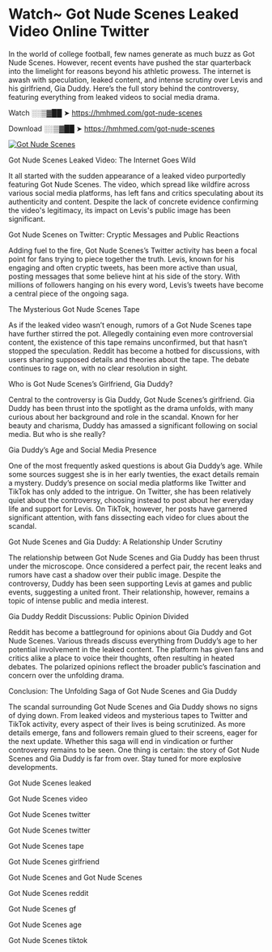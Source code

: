 # Watch~ Got Nude Scenes Leaked Video Online Twitter

In the world of college football, few names generate as much buzz as Got Nude Scenes. However, recent events have pushed the star quarterback into the limelight for reasons beyond his athletic prowess. The internet is awash with speculation, leaked content, and intense scrutiny over Levis and his girlfriend, Gia Duddy. Here’s the full story behind the controversy, featuring everything from leaked videos to social media drama.

Watch ░░▒▓██ ➤ https://hmhmed.com/got-nude-scenes

Download ░░▒▓██ ➤ https://hmhmed.com/got-nude-scenes

[![Got Nude Scenes](https://i.imgur.com/dJHk4Zq.gif)](https://hmhmed.com/got-nude-scenes)

Got Nude Scenes Leaked Video: The Internet Goes Wild

It all started with the sudden appearance of a leaked video purportedly featuring Got Nude Scenes. The video, which spread like wildfire across various social media platforms, has left fans and critics speculating about its authenticity and content. Despite the lack of concrete evidence confirming the video's legitimacy, its impact on Levis's public image has been significant.

Got Nude Scenes on Twitter: Cryptic Messages and Public Reactions

Adding fuel to the fire, Got Nude Scenes’s Twitter activity has been a focal point for fans trying to piece together the truth. Levis, known for his engaging and often cryptic tweets, has been more active than usual, posting messages that some believe hint at his side of the story. With millions of followers hanging on his every word, Levis’s tweets have become a central piece of the ongoing saga.

The Mysterious Got Nude Scenes Tape

As if the leaked video wasn’t enough, rumors of a Got Nude Scenes tape have further stirred the pot. Allegedly containing even more controversial content, the existence of this tape remains unconfirmed, but that hasn’t stopped the speculation. Reddit has become a hotbed for discussions, with users sharing supposed details and theories about the tape. The debate continues to rage on, with no clear resolution in sight.

Who is Got Nude Scenes’s Girlfriend, Gia Duddy?

Central to the controversy is Gia Duddy, Got Nude Scenes’s girlfriend. Gia Duddy has been thrust into the spotlight as the drama unfolds, with many curious about her background and role in the scandal. Known for her beauty and charisma, Duddy has amassed a significant following on social media. But who is she really?

Gia Duddy’s Age and Social Media Presence

One of the most frequently asked questions is about Gia Duddy’s age. While some sources suggest she is in her early twenties, the exact details remain a mystery. Duddy’s presence on social media platforms like Twitter and TikTok has only added to the intrigue. On Twitter, she has been relatively quiet about the controversy, choosing instead to post about her everyday life and support for Levis. On TikTok, however, her posts have garnered significant attention, with fans dissecting each video for clues about the scandal.

Got Nude Scenes and Gia Duddy: A Relationship Under Scrutiny

The relationship between Got Nude Scenes and Gia Duddy has been thrust under the microscope. Once considered a perfect pair, the recent leaks and rumors have cast a shadow over their public image. Despite the controversy, Duddy has been seen supporting Levis at games and public events, suggesting a united front. Their relationship, however, remains a topic of intense public and media interest.

Gia Duddy Reddit Discussions: Public Opinion Divided

Reddit has become a battleground for opinions about Gia Duddy and Got Nude Scenes. Various threads discuss everything from Duddy’s age to her potential involvement in the leaked content. The platform has given fans and critics alike a place to voice their thoughts, often resulting in heated debates. The polarized opinions reflect the broader public’s fascination and concern over the unfolding drama.

Conclusion: The Unfolding Saga of Got Nude Scenes and Gia Duddy

The scandal surrounding Got Nude Scenes and Gia Duddy shows no signs of dying down. From leaked videos and mysterious tapes to Twitter and TikTok activity, every aspect of their lives is being scrutinized. As more details emerge, fans and followers remain glued to their screens, eager for the next update. Whether this saga will end in vindication or further controversy remains to be seen. One thing is certain: the story of Got Nude Scenes and Gia Duddy is far from over. Stay tuned for more explosive developments.

Got Nude Scenes leaked

Got Nude Scenes video

Got Nude Scenes twitter

Got Nude Scenes twitter

Got Nude Scenes tape

Got Nude Scenes girlfriend

Got Nude Scenes and Got Nude Scenes

Got Nude Scenes reddit

Got Nude Scenes gf

Got Nude Scenes age

Got Nude Scenes tiktok